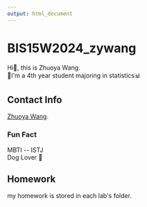 ```yaml
---
output: html_document
---
```

# BIS15W2024_zywang
Hi👋, this is Zhuoya Wang.  
🌱I'm a 4th year student majoring in statistics📊

## Contact Info
[Zhuoya Wang](mailto:oyawang@ucdavis.edu).

### Fun Fact
MBTI -- ISTJ   
Dog Lover 🐶

## Homework

my homework is stored in each lab's folder.

